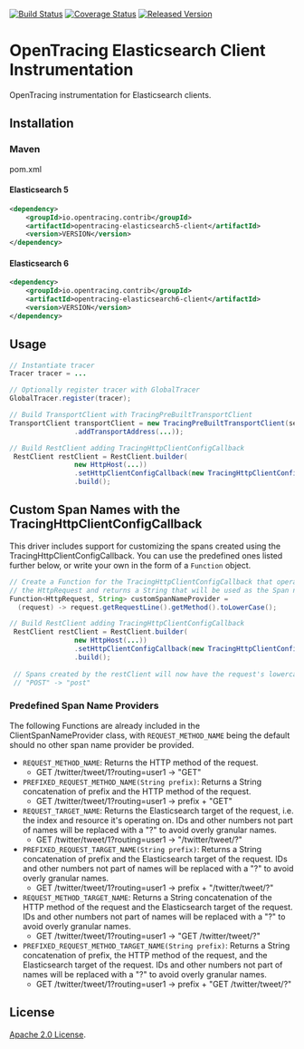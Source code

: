 [![Build Status][ci-img]][ci] [![Coverage Status][cov-img]][cov] [![Released Version][maven-img]][maven]

# OpenTracing Elasticsearch Client Instrumentation
OpenTracing instrumentation for Elasticsearch clients.

## Installation

### Maven
pom.xml

#### Elasticsearch 5

```xml
<dependency>
    <groupId>io.opentracing.contrib</groupId>
    <artifactId>opentracing-elasticsearch5-client</artifactId>
    <version>VERSION</version>
</dependency>
```

#### Elasticsearch 6

```xml
<dependency>
    <groupId>io.opentracing.contrib</groupId>
    <artifactId>opentracing-elasticsearch6-client</artifactId>
    <version>VERSION</version>
</dependency>
```

## Usage

```java
// Instantiate tracer
Tracer tracer = ...

// Optionally register tracer with GlobalTracer
GlobalTracer.register(tracer);

// Build TransportClient with TracingPreBuiltTransportClient
TransportClient transportClient = new TracingPreBuiltTransportClient(settings)
                .addTransportAddress(...));

// Build RestClient adding TracingHttpClientConfigCallback
 RestClient restClient = RestClient.builder(
                new HttpHost(...))
                .setHttpClientConfigCallback(new TracingHttpClientConfigCallback(tracer))
                .build();


```

## Custom Span Names with the TracingHttpClientConfigCallback
This driver includes support for customizing the spans created using the TracingHttpClientConfigCallback.
You can use the predefined ones listed further below, or write your own in the form of a `Function` object.
```java
// Create a Function for the TracingHttpClientConfigCallback that operates on
// the HttpRequest and returns a String that will be used as the Span name.
Function<HttpRequest, String> customSpanNameProvider =
  (request) -> request.getRequestLine().getMethod().toLowerCase();

// Build RestClient adding TracingHttpClientConfigCallback
 RestClient restClient = RestClient.builder(
                new HttpHost(...))
                .setHttpClientConfigCallback(new TracingHttpClientConfigCallback(tracer, customSpanNameProvider))
                .build();
 
 // Spans created by the restClient will now have the request's lowercase method name as the span name.
 // "POST" -> "post"
```

### Predefined Span Name Providers 
The following Functions are already included in the ClientSpanNameProvider class, with `REQUEST_METHOD_NAME` being the
default should no other span name provider be provided.

* `REQUEST_METHOD_NAME`: Returns the HTTP method of the request.
  * GET /twitter/tweet/1?routing=user1 -> "GET"
* `PREFIXED_REQUEST_METHOD_NAME(String prefix)`: Returns a String concatenation of prefix and the HTTP method of the request.
  * GET /twitter/tweet/1?routing=user1 -> prefix + "GET"
* `REQUEST_TARGET_NAME`: Returns the Elasticsearch target of the request, i.e. the index and resource it's operating on.
IDs and other numbers not part of names will be replaced with a "?" to avoid overly granular names.
  * GET /twitter/tweet/1?routing=user1 -> "/twitter/tweet/?"
* `PREFIXED_REQUEST_TARGET_NAME(String prefix)`: Returns a String concatenation of prefix and the Elasticsearch target of the request.
IDs and other numbers not part of names will be replaced with a "?" to avoid overly granular names.
  * GET /twitter/tweet/1?routing=user1 -> prefix + "/twitter/tweet/?"
* `REQUEST_METHOD_TARGET_NAME`: Returns a String concatenation of the HTTP method of the request and the Elasticsearch target of the request.
IDs and other numbers not part of names will be replaced with a "?" to avoid overly granular names.
  * GET /twitter/tweet/1?routing=user1 -> "GET /twitter/tweet/?"
* `PREFIXED_REQUEST_METHOD_TARGET_NAME(String prefix)`: Returns a String concatenation of prefix, the HTTP method of the request, and
the Elasticsearch target of the request. IDs and other numbers not part of names will be replaced with a "?" to avoid overly granular names.
  * GET /twitter/tweet/1?routing=user1 -> prefix + "GET /twitter/tweet/?"
  
## License

[Apache 2.0 License](./LICENSE).

[ci-img]: https://travis-ci.org/opentracing-contrib/java-elasticsearch-client.svg?branch=master
[ci]: https://travis-ci.org/opentracing-contrib/java-elasticsearch-client
[cov-img]: https://coveralls.io/repos/github/opentracing-contrib/java-elasticsearch-client/badge.svg?branch=master
[cov]: https://coveralls.io/github/opentracing-contrib/java-elasticsearch-client?branch=master
[maven-img]: https://img.shields.io/maven-central/v/io.opentracing.contrib/opentracing-elasticsearch-client.svg
[maven]: http://search.maven.org/#search%7Cga%7C1%7Copentracing-elasticsearch-client
